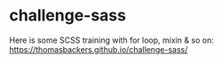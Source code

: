# challenge-sass

Here is some SCSS training with for loop, mixin & so on: https://thomasbackers.github.io/challenge-sass/
